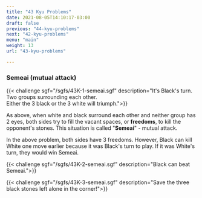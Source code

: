 ```yaml
---
title: "43 Kyu Problems"
date: 2021-08-05T14:10:17-03:00
draft: false
previous: "44-kyu-problems"
next: "42-kyu-problems"
menu: "main"
weight: 13
url: "43-kyu-problems"

---
```

### Semeai (mutual attack)

{{< challenge sgf="/sgfs/43K-1-semeai.sgf" description="It's Black's turn. Two groups surrounding each other.<br />Either the 3 black or the 3 white will triumph.">}}

As above, when white and black surround each other and neither group has 2 eyes, both sides try to fill the vacant spaces, or **freedoms**, to kill the opponent's stones.
This situation is called "**Semeai**" - mutual attack.

In the above problem, both sides have 3 freedoms. However, Black can kill White one move earlier because it was Black's turn to play.
If it was White's turn, they would win Semeai.

{{< challenge sgf="/sgfs/43K-2-semeai.sgf" description="Black can beat Semeai.">}}

{{< challenge sgf="/sgfs/43K-3-semeai.sgf" description="Save the three black stones left alone in the corner!">}}